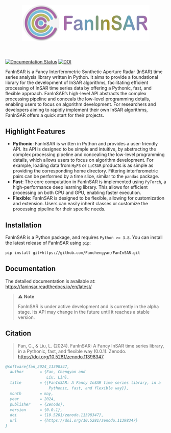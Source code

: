 <h1 align="center">
<img src="https://raw.githubusercontent.com/Fanchengyan/FanInSAR/main/docs/source/_static/logo/logo.svg" width="400">
</h1><br>

[![Documentation Status](https://readthedocs.org/projects/faninsar/badge/?version=latest)](https://faninsar.readthedocs.io/en/latest/?badge=latest) [![DOI](https://zenodo.org/badge/DOI/10.5281/zenodo.11398347.svg)](https://doi.org/10.5281/zenodo.11398347)

FanInSAR is a Fancy Interferometric Synthetic Aperture Radar (InSAR) time series analysis library written in Python. It aims to provide a foundational library for the development of InSAR algorithms, facilitating efficient processing of InSAR time series data by offering a Pythonic, fast, and flexible approach. FanInSAR’s high-level API abstracts the complex processing pipeline and conceals the low-level programming details, enabling users to focus on algorithm development. For researchers and developers aiming to rapidly implement their own InSAR algorithms, FanInSAR offers a quick start for their projects.


## Highlight Features

- **Pythonic**: FanInSAR is written in Python and provides a user-friendly API. Its API is designed to be simple and intuitive, by abstracting the complex processing pipeline and concealing the low-level programming details, which allows users to focus on algorithm development. For example, loading data from ``HyP3`` or ``LiCSAR`` products is as simple as providing the corresponding home directory. Filtering interferometric pairs can be performed by a time slice, similar to the ``pandas`` package. 
- **Fast**: The core computation in FanInSAR is implemented using ``PyTorch``, a high-performance deep learning library. This allows for efficient processing on both CPU and GPU, enabling faster execution.
- **Flexible**: FanInSAR is designed to be flexible, allowing for customization and extension. Users can easily inherit classes or customize the processing pipeline for their specific needs.

## Installation 

FanInSAR is a Python package, and requires ``Python >= 3.8``. You can install the latest release of FanInSAR using ``pip``:

```bash
pip install git+https://github.com/Fanchengyan/FanInSAR.git
```

## Documentation

The detailed documentation is available at: <https://faninsar.readthedocs.io/en/latest/>

> :warning: **Note**
> 
>FanInSAR is under active development and is currently in the alpha stage. Its API may change in the future until it reaches a stable version.

## Citation

> Fan, C., & Liu, L. (2024). FanInSAR: A Fancy InSAR time series library, in a Pythonic, fast, and flexible way (0.0.1). Zenodo. https://doi.org/10.5281/zenodo.11398347

```bib
@software{fan_2024_11398347,
  author       = {Fan, Chengyan and
                  Liu, Lin},
  title        = {{FanInSAR: A Fancy InSAR time series library, in a 
                   Pythonic, fast, and flexible way}},
  month        = may,
  year         = 2024,
  publisher    = {Zenodo},
  version      = {0.0.1},
  doi          = {10.5281/zenodo.11398347},
  url          = {https://doi.org/10.5281/zenodo.11398347}
}
```

